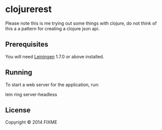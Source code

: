 # clojurerest

Please note this is me trying out some things with clojure, do not think of this a a pattern for creating a clojure json api.

## Prerequisites

You will need [Leiningen][1] 1.7.0 or above installed.

[1]: https://github.com/technomancy/leiningen

## Running

To start a web server for the application, run:

  lein ring server-headless

## License

Copyright © 2014 FIXME
